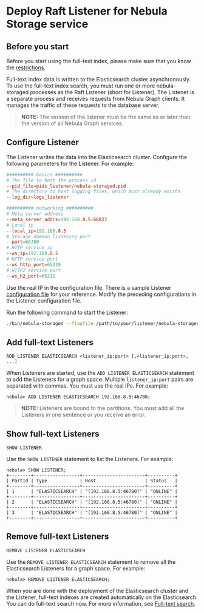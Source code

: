 # Deploy Raft Listener for Nebula Storage service

## Before you start

Before you start using the full-text index, please make sure that you know the [restrictions](../../4.deployment-and-installation/6.deploy-text-based-index/1.text-based-index-restrictions.md).

Full-text index data is written to the Elasticsearch cluster asynchronously. To use the full-text index search, you must run one or more nebula-storaged processes as the Raft Listener (short for Listener). The Listener is a separate process and receives requests from Nebula Graph clients. It manages the traffic of these requests to the database server.

> **NOTE:** The version of the listener must be the same as or later than the version of all Nebula Graph services.

## Configure Listener

The Listener writes the data into the Elasticsearch cluster. Configure the following parameters for the Listener. For example:

```conf
########## basics ##########
# The file to host the process id
--pid_file=pids_listener/nebula-storaged.pid
# The directory to host logging files, which must already exists
--log_dir=logs_listener

########## networking ##########
# Meta server address
--meta_server_addrs=192.168.8.5:68833
# Local ip
--local_ip=192.168.8.5
# Storage daemon listening port
--port=66780
# HTTP service ip
--ws_ip=192.168.8.5
# HTTP service port
--ws_http_port=65219
# HTTP2 service port
--ws_h2_port=65211
```

Use the real IP in the configuration file. There is a sample Listener [configuration file](https://github.com/vesoft-inc/nebula-storage/blob/master/conf/nebula-storaged-listener.conf.production) for your reference. Modify the preceding configurations in the Listener configuration file.

Run the following command to start the Listener:

```bash
./bin/nebula-storaged --flagfile /path/to/your/listener/nebula-storaged-listener.conf
```

## Add full-text Listeners

```ngql
ADD LISTENER ELASTICSEARCH <listener_ip:port> [,<listener_ip:port>, ...]
```

When Listeners are started, use the `ADD LISTENER ELASTICSEARCH` statement to add the Listeners for a graph space. Multiple `listener_ip:port` pairs are separated with commas. You must use the real IPs. For example:

```ngql
nebula> ADD LISTENER ELASTICSEARCH 192.168.8.5:46780;
```

> **NOTE:** Listeners are bound to the partitions. You must add all the Listeners in one sentence or you receive an error.

## Show full-text Listeners

```ngql
SHOW LISTENER
```

Use the `SHOW LISTENER` statement to list the Listeners. For example:

```ngql
nebula> SHOW LISTENER;
+--------+-----------------+-----------------------+----------+
| PartId | Type            | Host                  | Status   |
+--------+-----------------+-----------------------+----------+
| 1      | "ELASTICSEARCH" | "[192.168.8.5:46780]" | "ONLINE" |
+--------+-----------------+-----------------------+----------+
| 2      | "ELASTICSEARCH" | "[192.168.8.5:46780]" | "ONLINE" |
+--------+-----------------+-----------------------+----------+
| 3      | "ELASTICSEARCH" | "[192.168.8.5:46780]" | "ONLINE" |
+--------+-----------------+-----------------------+----------+
```

## Remove full-text Listeners

```ngql
REMOVE LISTENER ELASTICSEARCH
```

Use the `REMOVE LISTENER ELASTICSEARCH` statement to remove all the Elasticsearch Listeners for a graph space. For example:

```ngql
nebula> REMOVE LISTENER ELASTICSEARCH;
```

When you are done with the deployment of the Elasticsearch cluster and the Listener, full-text indexes are created automatically on the Elasticsearch. You can do full-text search now. For more information, see [Full-text search](../../3.ngql-guide/15.full-text-index-statements/1.search-with-text-based-index.md).
